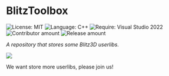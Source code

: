 # BlitzToolbox

![License: MIT](https://badgen.net/badge/License/MIT/red)
![Language: C++](https://badgen.net/badge/Language/C++)
![Require: Visual Studio 2022](https://badgen.net/badge/Require/Visual%20Studio%202022/purple)
![Contributor amount](https://badgen.net/github/contributors/ZiYueCommentary/BlitzToolbox?color=green&label=Contributors)
![Release amount](https://badgen.net/github/tags/ZiYueCommentary/BlitzToolbox?color=yellow&label=Releases)

*A repository that stores some Blitz3D userlibs.*

<a href="https://downgit.github.io/#/home?url=https://github.com/ZiYueCommentary/BlitzToolbox/tree/master/Build" target="_blank">![](https://badgen.net/badge/%20/Download%20Now!?color=orange&scale=2)</a>

We want store more userlibs, please join us!

